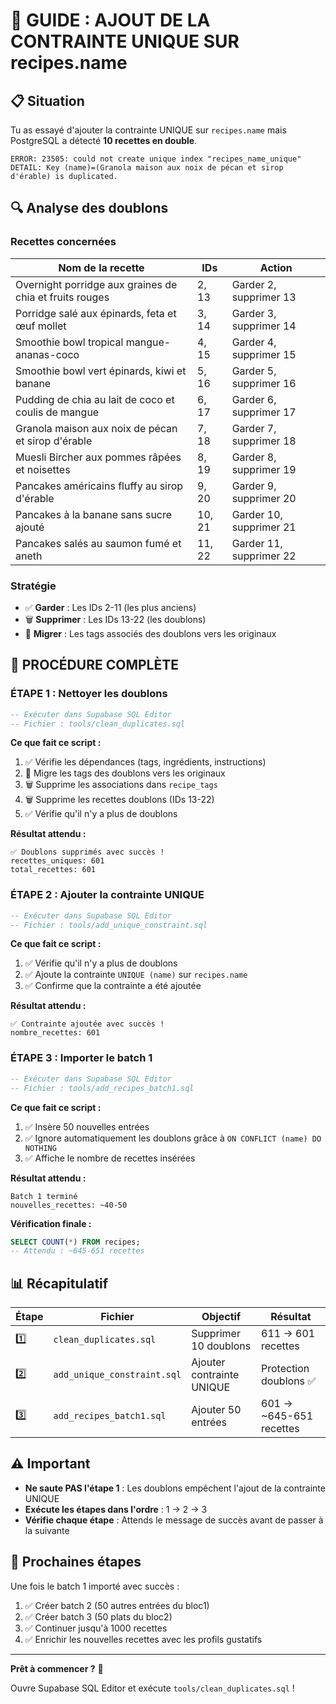 # 🔧 GUIDE : AJOUT DE LA CONTRAINTE UNIQUE SUR recipes.name

## 📋 Situation

Tu as essayé d'ajouter la contrainte UNIQUE sur `recipes.name` mais PostgreSQL a détecté **10 recettes en double**.

```
ERROR: 23505: could not create unique index "recipes_name_unique"
DETAIL: Key (name)=(Granola maison aux noix de pécan et sirop d'érable) is duplicated.
```

## 🔍 Analyse des doublons

### Recettes concernées

| Nom de la recette | IDs | Action |
|-------------------|-----|--------|
| Overnight porridge aux graines de chia et fruits rouges | 2, 13 | Garder 2, supprimer 13 |
| Porridge salé aux épinards, feta et œuf mollet | 3, 14 | Garder 3, supprimer 14 |
| Smoothie bowl tropical mangue-ananas-coco | 4, 15 | Garder 4, supprimer 15 |
| Smoothie bowl vert épinards, kiwi et banane | 5, 16 | Garder 5, supprimer 16 |
| Pudding de chia au lait de coco et coulis de mangue | 6, 17 | Garder 6, supprimer 17 |
| Granola maison aux noix de pécan et sirop d'érable | 7, 18 | Garder 7, supprimer 18 |
| Muesli Bircher aux pommes râpées et noisettes | 8, 19 | Garder 8, supprimer 19 |
| Pancakes américains fluffy au sirop d'érable | 9, 20 | Garder 9, supprimer 20 |
| Pancakes à la banane sans sucre ajouté | 10, 21 | Garder 10, supprimer 21 |
| Pancakes salés au saumon fumé et aneth | 11, 22 | Garder 11, supprimer 22 |

### Stratégie

- ✅ **Garder** : Les IDs 2-11 (les plus anciens)
- 🗑️ **Supprimer** : Les IDs 13-22 (les doublons)
- 🔄 **Migrer** : Les tags associés des doublons vers les originaux

## 🚀 PROCÉDURE COMPLÈTE

### ÉTAPE 1 : Nettoyer les doublons

```sql
-- Exécuter dans Supabase SQL Editor
-- Fichier : tools/clean_duplicates.sql
```

**Ce que fait ce script :**
1. ✅ Vérifie les dépendances (tags, ingrédients, instructions)
2. 🔄 Migre les tags des doublons vers les originaux
3. 🗑️ Supprime les associations dans `recipe_tags`
4. 🗑️ Supprime les recettes doublons (IDs 13-22)
5. ✅ Vérifie qu'il n'y a plus de doublons

**Résultat attendu :**
```
✅ Doublons supprimés avec succès !
recettes_uniques: 601
total_recettes: 601
```

### ÉTAPE 2 : Ajouter la contrainte UNIQUE

```sql
-- Exécuter dans Supabase SQL Editor
-- Fichier : tools/add_unique_constraint.sql
```

**Ce que fait ce script :**
1. ✅ Vérifie qu'il n'y a plus de doublons
2. ✅ Ajoute la contrainte `UNIQUE (name)` sur `recipes.name`
3. ✅ Confirme que la contrainte a été ajoutée

**Résultat attendu :**
```
✅ Contrainte ajoutée avec succès !
nombre_recettes: 601
```

### ÉTAPE 3 : Importer le batch 1

```sql
-- Exécuter dans Supabase SQL Editor
-- Fichier : tools/add_recipes_batch1.sql
```

**Ce que fait ce script :**
1. ✅ Insère 50 nouvelles entrées
2. ✅ Ignore automatiquement les doublons grâce à `ON CONFLICT (name) DO NOTHING`
3. ✅ Affiche le nombre de recettes insérées

**Résultat attendu :**
```
Batch 1 terminé
nouvelles_recettes: ~40-50
```

**Vérification finale :**
```sql
SELECT COUNT(*) FROM recipes;
-- Attendu : ~645-651 recettes
```

## 📊 Récapitulatif

| Étape | Fichier | Objectif | Résultat |
|-------|---------|----------|----------|
| 1️⃣ | `clean_duplicates.sql` | Supprimer 10 doublons | 611 → 601 recettes |
| 2️⃣ | `add_unique_constraint.sql` | Ajouter contrainte UNIQUE | Protection doublons ✅ |
| 3️⃣ | `add_recipes_batch1.sql` | Ajouter 50 entrées | 601 → ~645-651 recettes |

## ⚠️ Important

- **Ne saute PAS l'étape 1** : Les doublons empêchent l'ajout de la contrainte UNIQUE
- **Exécute les étapes dans l'ordre** : 1 → 2 → 3
- **Vérifie chaque étape** : Attends le message de succès avant de passer à la suivante

## 🎯 Prochaines étapes

Une fois le batch 1 importé avec succès :
1. ✅ Créer batch 2 (50 autres entrées du bloc1)
2. ✅ Créer batch 3 (50 plats du bloc2)
3. ✅ Continuer jusqu'à 1000 recettes
4. ✅ Enrichir les nouvelles recettes avec les profils gustatifs

---

**Prêt à commencer ?** 🚀

Ouvre Supabase SQL Editor et exécute `tools/clean_duplicates.sql` !
